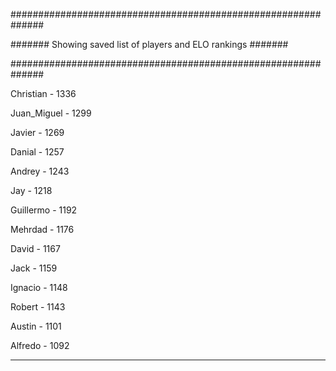 ##############################################################

####### Showing saved list of players and ELO rankings #######

##############################################################


Christian - 1336


Juan_Miguel - 1299


Javier - 1269


Danial - 1257


Andrey - 1243


Jay - 1218


Guillermo - 1192


Mehrdad - 1176


David - 1167


Jack - 1159


Ignacio - 1148


Robert - 1143


Austin - 1101


Alfredo - 1092



--------------------------------------------------------------

